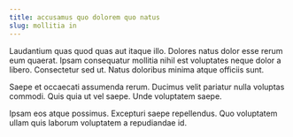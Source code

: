 ```yaml
---
title: accusamus quo dolorem quo natus
slug: mollitia in
---
```


Laudantium quas quod quas aut itaque illo. Dolores natus dolor esse rerum eum quaerat. Ipsam consequatur mollitia nihil est voluptates neque dolor a libero. Consectetur sed ut. Natus doloribus minima atque officiis sunt.

Saepe et occaecati assumenda rerum. Ducimus velit pariatur nulla voluptas commodi. Quis quia ut vel saepe. Unde voluptatem saepe.

Ipsam eos atque possimus. Excepturi saepe repellendus. Quo voluptatem ullam quis laborum voluptatem a repudiandae id.
